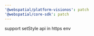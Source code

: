```yaml
---
'@webspatial/platform-visionos': patch
'@webspatial/core-sdk': patch
---
```


support setStyle api in https env
